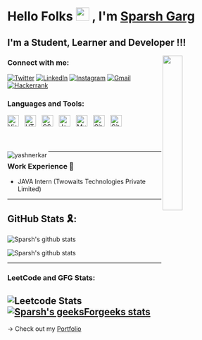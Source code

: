 # Hello Folks <img src="https://media.giphy.com/media/hvRJCLFzcasrR4ia7z/giphy.gif" width="30px" height="30px"> , I'm [Sparsh Garg](https://bit.ly/sparshgarg15) 

## I'm a Student, Learner and Developer !!!
<img align="right" width="30%" src="https://content.techgig.com/thumb/msid-79998104,width-460,resizemode-4/Want-to-learn-a-programming-language-Follow-this-learning-plan.jpg?77507">


### Connect with me:

 <a href="https://twitter.com/Sparsh_garg15"><img alt="Twitter" src="https://img.shields.io/badge/Twitter-D14836?style=for-the-badge&logo=twitter&logoColor=white" /></a>
        <a href="https://www.linkedin.com/in/sparshgarg12/"><img alt="LinkedIn" src="https://img.shields.io/badge/linkedin-%230077B5.svg?style=for-the-badge&logo=linkedin&logoColor=white" /></a>
        <a href="https://instagram.com/sparshgarg15"><img alt="Instagram" src="https://img.shields.io/badge/Instagram-D14836?style=for-the-badge&logo=instagram&logoColor=white" /></a>
        <a href="mailto:gargsparsh287@gmail.com"><img alt="Gmail" src="https://img.shields.io/badge/Gmail-D14836?style=for-the-badge&logo=gmail&logoColor=white"/></a>
        <a href="https://www.hackerrank.com/gargsparsh287"><img alt="Hackerrank" src="https://img.shields.io/badge/Hackerrank-%230077B5.svg?style=for-the-badge&logo=hackerrank&logoColor=white"/></a>
   

### Languages and Tools:

<img align="left" alt="Visual Studio Code" width="26px" src="https://cdn.jsdelivr.net/gh/devicons/devicon/icons/vscode/vscode-original.svg" style="padding-right:10px;" />
<img align="left" alt="HTML5" width="26px" src="https://cdn.jsdelivr.net/gh/devicons/devicon/icons/html5/html5-original.svg" style="padding-right:10px;" />
<img align="left" alt="CSS3" width="26px" src="https://cdn.jsdelivr.net/gh/devicons/devicon/icons/css3/css3-original.svg" style="padding-right:10px;" />
<img align="left" alt="Java" width="26px" src="https://1000logos.net/wp-content/uploads/2020/09/Java-Logo-500x313.png" style="padding-right:10px;" />
<img align="left" alt="MySQL" width="26px" src="https://cdn.jsdelivr.net/gh/devicons/devicon/icons/mysql/mysql-original.svg" style="padding-right:10px;" />
<img align="left" alt="Git" width="26px" src="https://cdn.jsdelivr.net/gh/devicons/devicon/icons/git/git-original.svg" style="padding-right:10px;" />
<img align="left" alt="GitHub" width="26px" src="https://user-images.githubusercontent.com/3369400/139447912-e0f43f33-6d9f-45f8-be46-2df5bbc91289.png" style="padding-right:10px;" />


<br />
<br />
<br />
<br />
<p><img align="left" src="https://github-readme-stats.vercel.app/api/top-langs?username=yashnerkar&show_icons=true&locale=en&layout=compact" alt="yashnerkar" /></p>

---
### Work Experience 👔
* JAVA Intern (Twowaits Technologies Private Limited)
---
## GitHub Stats 🎗️:
![Sparsh's github stats](https://github-readme-stats.vercel.app/api?username=sparshgarg1&show_icons=true&theme=radical)
  
![Sparsh's github stats](https://github-readme-streak-stats.herokuapp.com/?user=Sparshgarg1)

---
### LeetCode and GFG Stats:

![Leetcode Stats](https://leetcode.card.workers.dev/?username=sparshgarg)
[![Sparsh's geeksForgeeks stats](https://geeks-for-geeks-stats-api-napiyo.vercel.app/?userName=gargsparsh287)](https://auth.geeksforgeeks.org/user/gargsparsh287/practice/)
---

-> Check out my [Portfolio](https://bit.ly/sparshgarg15)
<br />
